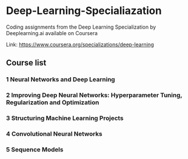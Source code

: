 # Deep-Learning-Specialiazation

Coding assignments from the Deep Learning Specialization by Deeplearning.ai available on Coursera 

Link: https://www.coursera.org/specializations/deep-learning 

## Course list 


### 1 Neural Networks and Deep Learning 
### 2 Improving Deep Neural Networks: Hyperparameter Tuning, Regularization and Optimization
### 3 Structuring Machine Learning Projects
### 4 Convolutional Neural Networks
### 5 Sequence Models 
